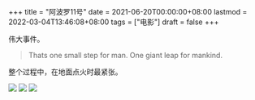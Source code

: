 +++
title = "阿波罗11号"
date = 2021-06-20T00:00:00+08:00
lastmod = 2022-03-04T13:46:08+08:00
tags = ["电影"]
draft = false
+++

伟大事件。

> Thats one small step for man. One giant leap for mankind.

整个过程中，在地面点火时最紧张。

![](https://cdn.jsdelivr.net/gh/tianheg/static@main/img/apollo11-1.png)
![](https://cdn.jsdelivr.net/gh/tianheg/static@main/img/apollo11-2.png)
![](https://cdn.jsdelivr.net/gh/tianheg/static@main/img/apollo11-3.png)